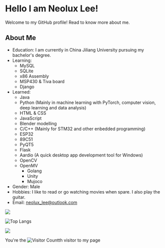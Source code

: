 <!---
neoluxis/neoluxis is a ✨ special ✨ repository because its `README.md` (this file) appears on your GitHub profile.
You can click the Preview link to take a look at your changes.
--->

# Hello I am Neolux Lee!

Welcome to my GitHub profile! Read to know more about me.

## About Me

- Education: I am currently in China Jiliang University pursuing my bachelor's degree.
- Learning: 
	- MySQL
 	- SQLite
	- x86 Assembly 
	- MSP430 & Tiva board
	- Django
- Learned:
	- Java
	- Python (Mainly in machine learning with PyTorch, computer vision, deep learning and data analysis)
	- HTML & CSS
	- JavaScript
	- Blender modelling 
	- C/C++ (Mainly for STM32 and other enbedded programming)
	- ESP32
	- 89C51
	- PyQT5
	- Flask
	- Aardio (A quick desktop app development tool for Windows)
	- OpenCV
	- OpenMV
        - Golang
        - Unity
        - Mujoco
- Gender: Male
- Hobbies: I like to read or go watching movies when spare. I also play the guitar. 
- Email: neolux_lee@outlook.com

![](https://github-readme-stats.vercel.app/api?username=neoluxis&show_icons=true&theme=transparent)

![Top Langs](https://github-readme-stats.vercel.app/api/top-langs/?username=neoluxis&layout=compact&theme=tokyonight)

![](https://github-readme-activity-graph.cyclic.app/graph?username=neoluxis&theme=dracula)

You're the ![Visitor Count](https://profile-counter.glitch.me/neoluxis/count.svg)th visitor to my page
